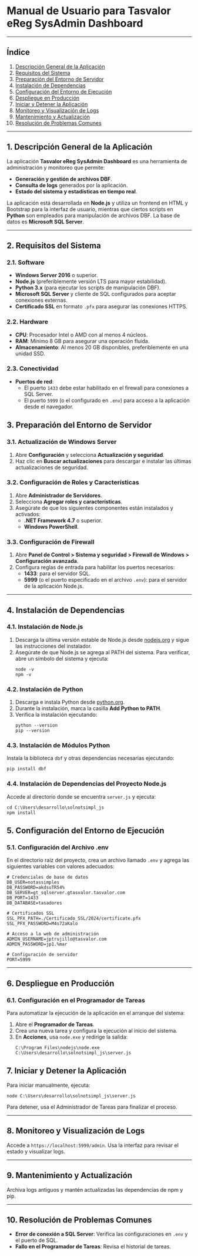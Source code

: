 
# Manual de Usuario para Tasvalor eReg SysAdmin Dashboard

---

## Índice

1. [Descripción General de la Aplicación](#descripción-general-de-la-aplicación)
2. [Requisitos del Sistema](#requisitos-del-sistema)
3. [Preparación del Entorno de Servidor](#preparación-del-entorno-de-servidor)
4. [Instalación de Dependencias](#instalación-de-dependencias)
5. [Configuración del Entorno de Ejecución](#configuración-del-entorno-de-ejecución)
6. [Despliegue en Producción](#despliegue-en-producción)
7. [Iniciar y Detener la Aplicación](#iniciar-y-detener-la-aplicación)
8. [Monitoreo y Visualización de Logs](#monitoreo-y-visualización-de-logs)
9. [Mantenimiento y Actualización](#mantenimiento-y-actualización)
10. [Resolución de Problemas Comunes](#resolución-de-problemas-comunes)

---

## 1. Descripción General de la Aplicación

La aplicación **Tasvalor eReg SysAdmin Dashboard** es una herramienta de administración y monitoreo que permite:

- **Generación y gestión de archivos DBF**.
- **Consulta de logs** generados por la aplicación.
- **Estado del sistema y estadísticas en tiempo real**.

La aplicación está desarrollada en **Node.js** y utiliza un frontend en HTML y Bootstrap para la interfaz de usuario, mientras que ciertos scripts en **Python** son empleados para manipulación de archivos DBF. La base de datos es **Microsoft SQL Server**.

---

## 2. Requisitos del Sistema

### 2.1. Software

- **Windows Server 2016** o superior.
- **Node.js** (preferiblemente versión LTS para mayor estabilidad).
- **Python 3.x** (para ejecutar los scripts de manipulación DBF).
- **Microsoft SQL Server** y cliente de SQL configurados para aceptar conexiones externas.
- **Certificado SSL** en formato `.pfx` para asegurar las conexiones HTTPS.

### 2.2. Hardware

- **CPU**: Procesador Intel o AMD con al menos 4 núcleos.
- **RAM**: Mínimo 8 GB para asegurar una operación fluida.
- **Almacenamiento**: Al menos 20 GB disponibles, preferiblemente en una unidad SSD.

### 2.3. Conectividad

- **Puertos de red**:
  - El puerto `1433` debe estar habilitado en el firewall para conexiones a SQL Server.
  - El puerto `5999` (o el configurado en `.env`) para acceso a la aplicación desde el navegador.


## 3. Preparación del Entorno de Servidor

### 3.1. Actualización de Windows Server

1. Abre **Configuración** y selecciona **Actualización y seguridad**.
2. Haz clic en **Buscar actualizaciones** para descargar e instalar las últimas actualizaciones de seguridad.

### 3.2. Configuración de Roles y Características

1. Abre **Administrador de Servidores**.
2. Selecciona **Agregar roles y características**.
3. Asegúrate de que los siguientes componentes están instalados y activados:
   - **.NET Framework 4.7** o superior.
   - **Windows PowerShell**.

### 3.3. Configuración de Firewall

1. Abre **Panel de Control > Sistema y seguridad > Firewall de Windows > Configuración avanzada**.
2. Configura reglas de entrada para habilitar los puertos necesarios:
   - **1433**: para el servidor SQL.
   - **5999** (o el puerto especificado en el archivo `.env`): para el servidor de la aplicación Node.js.

---

## 4. Instalación de Dependencias

### 4.1. Instalación de Node.js

1. Descarga la última versión estable de Node.js desde [nodejs.org](https://nodejs.org/) y sigue las instrucciones del instalador.
2. Asegúrate de que Node.js se agrega al PATH del sistema. Para verificar, abre un símbolo del sistema y ejecuta:
   ```
   node -v
   npm -v
   ```

### 4.2. Instalación de Python

1. Descarga e instala Python desde [python.org](https://www.python.org/downloads/).
2. Durante la instalación, marca la casilla **Add Python to PATH**.
3. Verifica la instalación ejecutando:
   ```
   python --version
   pip --version
   ```

### 4.3. Instalación de Módulos Python

Instala la biblioteca `dbf` y otras dependencias necesarias ejecutando:
   ```
   pip install dbf
   ```

### 4.4. Instalación de Dependencias del Proyecto Node.js

Accede al directorio donde se encuentra `server.js` y ejecuta:
   ```
   cd C:\Users\desarrollo\solnotsimpl_js
   npm install
   ```

## 5. Configuración del Entorno de Ejecución

### 5.1. Configuración del Archivo .env

En el directorio raíz del proyecto, crea un archivo llamado `.env` y agrega las siguientes variables con valores adecuados:

   ```
   # Credenciales de base de datos
   DB_USER=notassimples
   DB_PASSWORD=akdsuTR54%
   DB_SERVER=gt_sqlserver.gtasvalor.tasvalor.com
   DB_PORT=1433
   DB_DATABASE=tasadores

   # Certificados SSL
   SSL_PFX_PATH=./Certificado_SSL/2024/certificate.pfx
   SSL_PFX_PASSWORD=M4s72aKalo

   # Acceso a la web de administración
   ADMIN_USERNAME=jptrujillo@tasvalor.com
   ADMIN_PASSWORD=jp1.%mar

   # Configuración de servidor
   PORT=5999
   ```

---

## 6. Despliegue en Producción

### 6.1. Configuración en el Programador de Tareas

Para automatizar la ejecución de la aplicación en el arranque del sistema:

1. Abre el **Programador de Tareas**.
2. Crea una nueva tarea y configura la ejecución al inicio del sistema.
3. En **Acciones**, usa `node.exe` y redirige la salida:
   ```
   C:\Program Files\nodejs\node.exe C:\Users\desarrollo\solnotsimpl_js\server.js
   ```

## 7. Iniciar y Detener la Aplicación

Para iniciar manualmente, ejecuta:
   ```
   node C:\Users\desarrollo\solnotsimpl_js\server.js
   ```

Para detener, usa el Administrador de Tareas para finalizar el proceso.

---

## 8. Monitoreo y Visualización de Logs

Accede a `https://localhost:5999/admin`. Usa la interfaz para revisar el estado y visualizar logs.

---

## 9. Mantenimiento y Actualización

Archiva logs antiguos y mantén actualizadas las dependencias de npm y pip.

---

## 10. Resolución de Problemas Comunes

- **Error de conexión a SQL Server**: Verifica las configuraciones en `.env` y el puerto de SQL.
- **Fallo en el Programador de Tareas**: Revisa el historial de tareas.

